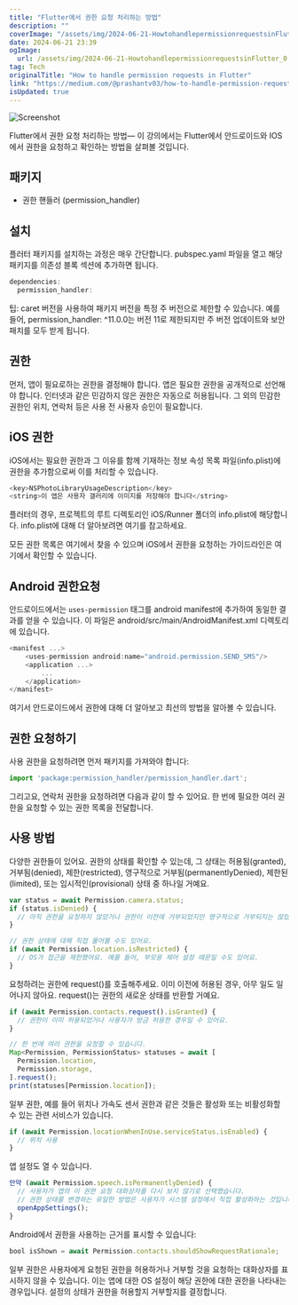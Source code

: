 ```yaml
---
title: "Flutter에서 권한 요청 처리하는 방법"
description: ""
coverImage: "/assets/img/2024-06-21-HowtohandlepermissionrequestsinFlutter_0.png"
date: 2024-06-21 23:39
ogImage: 
  url: /assets/img/2024-06-21-HowtohandlepermissionrequestsinFlutter_0.png
tag: Tech
originalTitle: "How to handle permission requests in Flutter"
link: "https://medium.com/@prashantv03/how-to-handle-permission-requests-in-flutter-617707f4e7a6"
isUpdated: true
---
```







![Screenshot](/assets/img/2024-06-21-HowtohandlepermissionrequestsinFlutter_0.png)

Flutter에서 권한 요청 처리하는 방법— 이 강의에서는 Flutter에서 안드로이드와 IOS에서 권한을 요청하고 확인하는 방법을 살펴볼 것입니다.

## 패키지

- 권한 핸들러 (permission_handler)


<div class="content-ad"></div>

## 설치

플러터 패키지를 설치하는 과정은 매우 간단합니다. pubspec.yaml 파일을 열고 해당 패키지를 의존성 블록 섹션에 추가하면 됩니다.

```js
dependencies:
  permission_handler:
```

팁: caret 버전을 사용하여 패키지 버전을 특정 주 버전으로 제한할 수 있습니다. 예를 들어, permission_handler: ^11.0.0는 버전 11로 제한되지만 주 버전 업데이트와 보안 패치를 모두 받게 됩니다.

<div class="content-ad"></div>

## 권한

먼저, 앱이 필요로하는 권한을 결정해야 합니다. 앱은 필요한 권한을 공개적으로 선언해야 합니다. 인터넷과 같은 민감하지 않은 권한은 자동으로 허용됩니다. 그 외의 민감한 권한인 위치, 연락처 등은 사용 전 사용자 승인이 필요합니다.

## iOS 권한

iOS에서는 필요한 권한과 그 이유를 함께 기재하는 정보 속성 목록 파일(info.plist)에 권한을 추가함으로써 이를 처리할 수 있습니다.

<div class="content-ad"></div>

```js
<key>NSPhotoLibraryUsageDescription</key>
<string>이 앱은 사용자 갤러리에 이미지를 저장해야 합니다</string>
```

플러터의 경우, 프로젝트의 루트 디렉토리인 iOS/Runner 폴더의 info.plist에 해당합니다. info.plist에 대해 더 알아보려면 여기를 참고하세요.

모든 권한 목록은 여기에서 찾을 수 있으며 iOS에서 권한을 요청하는 가이드라인은 여기에서 확인할 수 있습니다.

## Android 권한요청

<div class="content-ad"></div>

안드로이드에서는 `uses-permission` 태그를 android manifest에 추가하여 동일한 결과를 얻을 수 있습니다. 이 파일은 android/src/main/AndroidManifest.xml 디렉토리에 있습니다.

```js
<manifest ...>
    <uses-permission android:name="android.permission.SEND_SMS"/>
    <application ...>
        ...
    </application>
</manifest>
```

여기서 안드로이드에서 권한에 대해 더 알아보고 최선의 방법을 알아볼 수 있습니다.

## 권한 요청하기

<div class="content-ad"></div>

사용 권한을 요청하려면 먼저 패키지를 가져와야 합니다:

```js
import 'package:permission_handler/permission_handler.dart';
```

그리고요, 연락처 권한을 요청하려면 다음과 같이 할 수 있어요. 한 번에 필요한 여러 권한을 요청할 수 있는 권한 목록을 전달합니다.

## 사용 방법

<div class="content-ad"></div>

다양한 권한들이 있어요. 권한의 상태를 확인할 수 있는데, 그 상태는 허용됨(granted), 거부됨(denied), 제한(restricted), 영구적으로 거부됨(permanentlyDenied), 제한된(limited), 또는 임시적인(provisional) 상태 중 하나일 거예요.

```js
var status = await Permission.camera.status;
if (status.isDenied) {
  // 아직 권한을 요청하지 않았거나 권한이 이전에 거부되었지만 영구적으로 거부되지는 않았어요.
}

// 권한 상태에 대해 직접 물어볼 수도 있어요.
if (await Permission.location.isRestricted) {
  // OS가 접근을 제한했어요. 예를 들어, 부모용 제어 설정 때문일 수도 있어요.
}
```

요청하려는 권한에 request()를 호출해주세요. 이미 이전에 허용된 경우, 아무 일도 일어나지 않아요.
request()는 권한의 새로운 상태를 반환할 거예요.

```js
if (await Permission.contacts.request().isGranted) {
  // 권한이 이미 허용되었거나 사용자가 방금 허용한 경우일 수 있어요.
}
```

<div class="content-ad"></div>

```js
// 한 번에 여러 권한을 요청할 수 있습니다.
Map<Permission, PermissionStatus> statuses = await [
  Permission.location,
  Permission.storage,
].request();
print(statuses[Permission.location]);
```

일부 권한, 예를 들어 위치나 가속도 센서 권한과 같은 것들은 활성화 또는 비활성화할 수 있는 관련 서비스가 있습니다.

```js
if (await Permission.locationWhenInUse.serviceStatus.isEnabled) {
  // 위치 사용
}
```

앱 설정도 열 수 있습니다.

<div class="content-ad"></div>

```js
만약 (await Permission.speech.isPermanentlyDenied) {
  // 사용자가 앱의 이 권한 요청 대화상자를 다시 보지 않기로 선택했습니다.
  // 권한 상태를 변경하는 유일한 방법은 사용자가 시스템 설정에서 직접 활성화하는 것입니다.
  openAppSettings();
}
```

Android에서 권한을 사용하는 근거를 표시할 수 있습니다:

```js
bool isShown = await Permission.contacts.shouldShowRequestRationale;
```

일부 권한은 사용자에게 요청된 권한을 허용하거나 거부할 것을 요청하는 대화상자를 표시하지 않을 수 있습니다.
이는 앱에 대한 OS 설정이 해당 권한에 대한 권한을 나타내는 경우입니다.
설정의 상태가 권한을 허용할지 거부할지를 결정합니다.
